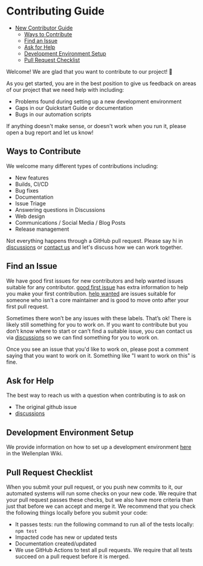 # Contributing Guide

* [New Contributor Guide](#contributing-guide)
  * [Ways to Contribute](#ways-to-contribute)
  * [Find an Issue](#find-an-issue)
  * [Ask for Help](#ask-for-help)
  * [Development Environment Setup](#development-environment-setup)
  * [Pull Request Checklist](#pull-request-checklist)

Welcome! We are glad that you want to contribute to our project! 💖

As you get started, you are in the best position to give us feedback on areas of
our project that we need help with including:

* Problems found during setting up a new development environment
* Gaps in our Quickstart Guide or documentation
* Bugs in our automation scripts

If anything doesn't make sense, or doesn't work when you run it, please open a
bug report and let us know!

## Ways to Contribute

We welcome many different types of contributions including:

* New features
* Builds, CI/CD
* Bug fixes
* Documentation
* Issue Triage
* Answering questions in Discussions
* Web design
* Communications / Social Media / Blog Posts
* Release management

Not everything happens through a GitHub pull request. Please say hi in
[discussions](https://github.com/orgs/wellenplan/discussions) or
[contact us](mailto:hairmare@purplehaze.ch) and let's discuss how we can work
together.

## Find an Issue

We have good first issues for new contributors and help wanted issues suitable
for any contributor. [good first issue](https://github.com/orgs/wellenplan/projects/1/views/2?filterQuery=label%3Agood-first-issue)
has extra information to help you make your first contribution. [help wanted](https://github.com/orgs/wellenplan/projects/1/views/2?filterQuery=label%3Ahelp-wanted)
are issues suitable for someone who isn't a core maintainer and is good to move
onto after your first pull request.

Sometimes there won’t be any issues with these labels. That’s ok! There is
likely still something for you to work on. If you want to contribute but you
don’t know where to start or can't find a suitable issue, you can contact us
via [discussions](https://github.com/orgs/wellenplan/discussions) so we can
find something for you to work on.

Once you see an issue that you'd like to work on, please post a comment saying
that you want to work on it. Something like "I want to work on this" is fine.

## Ask for Help

The best way to reach us with a question when contributing is to ask on

* The original github issue
* [discussions](https://github.com/orgs/wellenplan/discussions)

## Development Environment Setup

We provide information on how to set up a development environment
[here](https://github.com/wellenplan/wellenplan/wiki/Development)
in the Wellenplan Wiki.

## Pull Request Checklist

When you submit your pull request, or you push new commits to it, our automated
systems will run some checks on your new code. We require that your pull request
passes these checks, but we also have more criteria than just that before we can
accept and merge it. We recommend that you check the following things locally
before you submit your code:

* It passes tests: run the following command to run all of the tests locally: `npm test`
* Impacted code has new or updated tests
* Documentation created/updated
* We use GitHub Actions to test all pull requests. We require that all tests succeed on a pull request before it is merged.